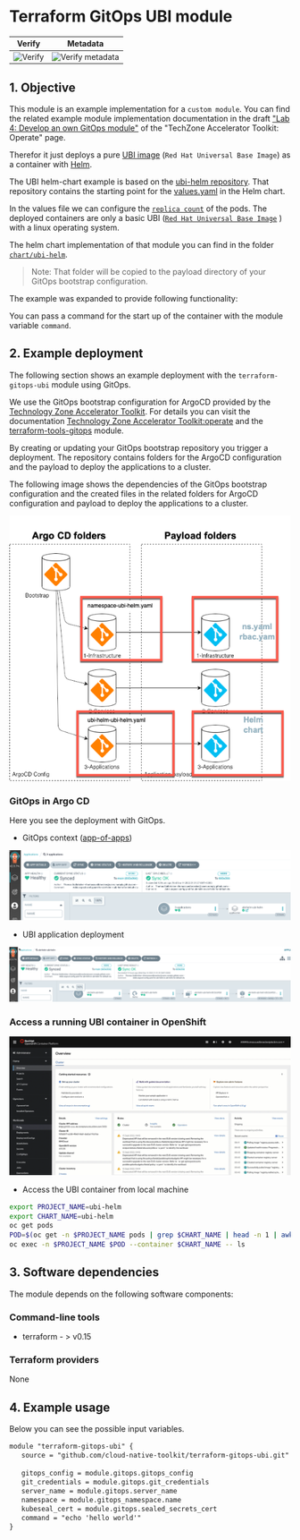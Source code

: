 # Terraform GitOps UBI module

| Verify  |  Metadata   |
|--- | --- |
|![Verify](https://github.com/cloud-native-toolkit/terraform-gitops-ubi/actions/workflows/verify.yaml/badge.svg)|![Verify metadata](https://github.com/cloud-native-toolkit/terraform-gitops-ubi/actions/workflows/verify-pr.yaml/badge.svg)|

## 1. Objective

This module is an example implementation for a `custom module`. 
You can find the related example module implementation documentation in the draft ["Lab 4: Develop an own GitOps module"](https://operate.cloudnativetoolkit.dev/learn/iascable/lab4/) of the "TechZone Accelerator Toolkit: Operate" page.

Therefor it just deploys a pure [UBI image](https://catalog.redhat.com/software/containers/ubi8/ubi/5c359854d70cc534b3a3784e) (`Red Hat Universal Base Image`) as a container with [Helm](https://helm.sh/). 

The UBI helm-chart example is based on the [ubi-helm repository](https://github.com/ibm/ubi-helm). That repository contains the starting point for the [values.yaml](https://github.com/ibm/ubi-helm/blob/main/charts/ubi-helm/values.yaml) in the Helm chart.

In the values file we can configure the [`replica count`](https://github.com/ibm/ubi-helm/blob/main/charts/ubi-helm/values.yaml#L6) of the pods. The deployed containers are only a basic UBI ([`Red Hat Universal Base Image`](https://catalog.redhat.com/software/containers/ubi8/ubi/5c359854d70cc534b3a3784e) ) with a linux operating system.

The helm chart implementation of that module you can find in the folder [`chart/ubi-helm`](https://github.com/cloud-native-toolkit/terraform-gitops-ubi/tree/main/chart/ubi-helm). 

> Note: That folder will be copied to the payload directory of your GitOps bootstrap configuration.

The example was expanded to provide following functionality: 

You can pass a command for the start up of the container with the module variable `command`. 

## 2. Example deployment

The following section shows an example deployment with the `terraform-gitops-ubi` module using GitOps.

We use the GitOps bootstrap configuration for ArgoCD provided by the [Technology Zone Accelerator Toolkit](https://modules.cloudnativetoolkit.dev/). For details you can visit the documentation [Technology Zone Accelerator Toolkit:operate](https://operate.cloudnativetoolkit.dev/reference/gitops-structure) and the [terraform-tools-gitops](https://github.com/cloud-native-toolkit/terraform-tools-gitops) module.

By creating or updating your GitOps bootstrap repository you trigger a deployment. 
The repository contains folders for the ArgoCD configuration and the payload to deploy the applications to a cluster. 

The following image shows the dependencies of the GitOps bootstrap configuration and the created files in the related folders for ArgoCD configuration and payload to deploy the applications to a cluster.

![](images/module-04.png)

### GitOps in Argo CD

Here you see the deployment with GitOps.

* GitOps context ([app-of-apps](https://argo-cd.readthedocs.io/en/stable/operator-manual/cluster-bootstrapping/))

![](images/module-02.png)

* UBI application deployment

![](images/module-01.png)

### Access a running UBI container in OpenShift

![](images/module-03.gif)

* Access the UBI container from local machine

```sh
export PROJECT_NAME=ubi-helm
export CHART_NAME=ubi-helm
oc get pods
POD=$(oc get -n $PROJECT_NAME pods | grep $CHART_NAME | head -n 1 | awk '{print $1;}')
oc exec -n $PROJECT_NAME $POD --container $CHART_NAME -- ls
```

## 3. Software dependencies

The module depends on the following software components:

### Command-line tools

- terraform - > v0.15

### Terraform providers

None

## 4. Example usage

Below you can see the possible input variables.

```hcl-terraform
module "terraform-gitops-ubi" {
   source = "github.com/cloud-native-toolkit/terraform-gitops-ubi.git"
   
   gitops_config = module.gitops.gitops_config
   git_credentials = module.gitops.git_credentials
   server_name = module.gitops.server_name
   namespace = module.gitops_namespace.name
   kubeseal_cert = module.gitops.sealed_secrets_cert
   command = "echo 'hello world'"
}
```


